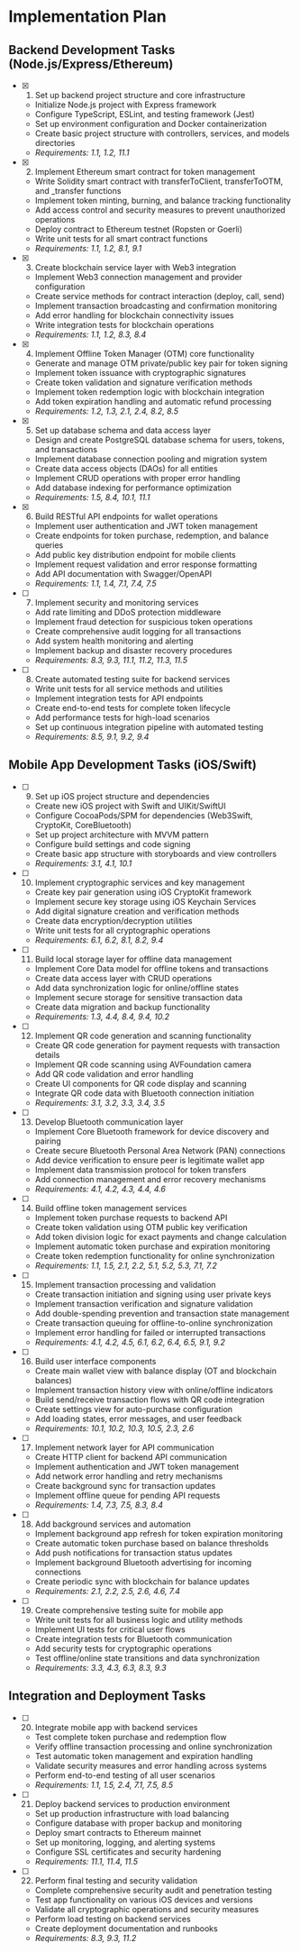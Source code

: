 # Implementation Plan

## Backend Development Tasks (Node.js/Express/Ethereum)

- [x] 1. Set up backend project structure and core infrastructure
  - Initialize Node.js project with Express framework
  - Configure TypeScript, ESLint, and testing framework (Jest)
  - Set up environment configuration and Docker containerization
  - Create basic project structure with controllers, services, and models directories
  - _Requirements: 1.1, 1.2, 11.1_

- [x] 2. Implement Ethereum smart contract for token management
  - Write Solidity smart contract with transferToClient, transferToOTM, and _transfer functions
  - Implement token minting, burning, and balance tracking functionality
  - Add access control and security measures to prevent unauthorized operations
  - Deploy contract to Ethereum testnet (Ropsten or Goerli)
  - Write unit tests for all smart contract functions
  - _Requirements: 1.1, 1.2, 8.1, 9.1_

- [x] 3. Create blockchain service layer with Web3 integration
  - Implement Web3 connection management and provider configuration
  - Create service methods for contract interaction (deploy, call, send)
  - Implement transaction broadcasting and confirmation monitoring
  - Add error handling for blockchain connectivity issues
  - Write integration tests for blockchain operations
  - _Requirements: 1.1, 1.2, 8.3, 8.4_

- [x] 4. Implement Offline Token Manager (OTM) core functionality
  - Generate and manage OTM private/public key pair for token signing
  - Implement token issuance with cryptographic signatures
  - Create token validation and signature verification methods
  - Implement token redemption logic with blockchain integration
  - Add token expiration handling and automatic refund processing
  - _Requirements: 1.2, 1.3, 2.1, 2.4, 8.2, 8.5_

- [x] 5. Set up database schema and data access layer
  - Design and create PostgreSQL database schema for users, tokens, and transactions
  - Implement database connection pooling and migration system
  - Create data access objects (DAOs) for all entities
  - Implement CRUD operations with proper error handling
  - Add database indexing for performance optimization
  - _Requirements: 1.5, 8.4, 10.1, 11.1_

- [x] 6. Build RESTful API endpoints for wallet operations
  - Implement user authentication and JWT token management
  - Create endpoints for token purchase, redemption, and balance queries
  - Add public key distribution endpoint for mobile clients
  - Implement request validation and error response formatting
  - Add API documentation with Swagger/OpenAPI
  - _Requirements: 1.1, 1.4, 7.1, 7.4, 7.5_

- [ ] 7. Implement security and monitoring services
  - Add rate limiting and DDoS protection middleware
  - Implement fraud detection for suspicious token operations
  - Create comprehensive audit logging for all transactions
  - Add system health monitoring and alerting
  - Implement backup and disaster recovery procedures
  - _Requirements: 8.3, 9.3, 11.1, 11.2, 11.3, 11.5_

- [ ] 8. Create automated testing suite for backend services
  - Write unit tests for all service methods and utilities
  - Implement integration tests for API endpoints
  - Create end-to-end tests for complete token lifecycle
  - Add performance tests for high-load scenarios
  - Set up continuous integration pipeline with automated testing
  - _Requirements: 8.5, 9.1, 9.2, 9.4_

## Mobile App Development Tasks (iOS/Swift)

- [ ] 9. Set up iOS project structure and dependencies
  - Create new iOS project with Swift and UIKit/SwiftUI
  - Configure CocoaPods/SPM for dependencies (Web3Swift, CryptoKit, CoreBluetooth)
  - Set up project architecture with MVVM pattern
  - Configure build settings and code signing
  - Create basic app structure with storyboards and view controllers
  - _Requirements: 3.1, 4.1, 10.1_

- [ ] 10. Implement cryptographic services and key management
  - Create key pair generation using iOS CryptoKit framework
  - Implement secure key storage using iOS Keychain Services
  - Add digital signature creation and verification methods
  - Create data encryption/decryption utilities
  - Write unit tests for all cryptographic operations
  - _Requirements: 6.1, 6.2, 8.1, 8.2, 9.4_

- [ ] 11. Build local storage layer for offline data management
  - Implement Core Data model for offline tokens and transactions
  - Create data access layer with CRUD operations
  - Add data synchronization logic for online/offline states
  - Implement secure storage for sensitive transaction data
  - Create data migration and backup functionality
  - _Requirements: 1.3, 4.4, 8.4, 9.4, 10.2_

- [ ] 12. Implement QR code generation and scanning functionality
  - Create QR code generation for payment requests with transaction details
  - Implement QR code scanning using AVFoundation camera
  - Add QR code validation and error handling
  - Create UI components for QR code display and scanning
  - Integrate QR code data with Bluetooth connection initiation
  - _Requirements: 3.1, 3.2, 3.3, 3.4, 3.5_

- [ ] 13. Develop Bluetooth communication layer
  - Implement Core Bluetooth framework for device discovery and pairing
  - Create secure Bluetooth Personal Area Network (PAN) connections
  - Add device verification to ensure peer is legitimate wallet app
  - Implement data transmission protocol for token transfers
  - Add connection management and error recovery mechanisms
  - _Requirements: 4.1, 4.2, 4.3, 4.4, 4.6_

- [ ] 14. Build offline token management services
  - Implement token purchase requests to backend API
  - Create token validation using OTM public key verification
  - Add token division logic for exact payments and change calculation
  - Implement automatic token purchase and expiration monitoring
  - Create token redemption functionality for online synchronization
  - _Requirements: 1.1, 1.5, 2.1, 2.2, 5.1, 5.2, 5.3, 7.1, 7.2_

- [ ] 15. Implement transaction processing and validation
  - Create transaction initiation and signing using user private keys
  - Implement transaction verification and signature validation
  - Add double-spending prevention and transaction state management
  - Create transaction queuing for offline-to-online synchronization
  - Implement error handling for failed or interrupted transactions
  - _Requirements: 4.1, 4.2, 4.5, 6.1, 6.2, 6.4, 6.5, 9.1, 9.2_

- [ ] 16. Build user interface components
  - Create main wallet view with balance display (OT and blockchain balances)
  - Implement transaction history view with online/offline indicators
  - Build send/receive transaction flows with QR code integration
  - Create settings view for auto-purchase configuration
  - Add loading states, error messages, and user feedback
  - _Requirements: 10.1, 10.2, 10.3, 10.5, 2.3, 2.6_

- [ ] 17. Implement network layer for API communication
  - Create HTTP client for backend API communication
  - Implement authentication and JWT token management
  - Add network error handling and retry mechanisms
  - Create background sync for transaction updates
  - Implement offline queue for pending API requests
  - _Requirements: 1.4, 7.3, 7.5, 8.3, 8.4_

- [ ] 18. Add background services and automation
  - Implement background app refresh for token expiration monitoring
  - Create automatic token purchase based on balance thresholds
  - Add push notifications for transaction status updates
  - Implement background Bluetooth advertising for incoming connections
  - Create periodic sync with blockchain for balance updates
  - _Requirements: 2.1, 2.2, 2.5, 2.6, 4.6, 7.4_

- [ ] 19. Create comprehensive testing suite for mobile app
  - Write unit tests for all business logic and utility methods
  - Implement UI tests for critical user flows
  - Create integration tests for Bluetooth communication
  - Add security tests for cryptographic operations
  - Test offline/online state transitions and data synchronization
  - _Requirements: 3.3, 4.3, 6.3, 8.3, 9.3_

## Integration and Deployment Tasks

- [ ] 20. Integrate mobile app with backend services
  - Test complete token purchase and redemption flow
  - Verify offline transaction processing and online synchronization
  - Test automatic token management and expiration handling
  - Validate security measures and error handling across systems
  - Perform end-to-end testing of all user scenarios
  - _Requirements: 1.1, 1.5, 2.4, 7.1, 7.5, 8.5_

- [ ] 21. Deploy backend services to production environment
  - Set up production infrastructure with load balancing
  - Configure database with proper backup and monitoring
  - Deploy smart contracts to Ethereum mainnet
  - Set up monitoring, logging, and alerting systems
  - Configure SSL certificates and security hardening
  - _Requirements: 11.1, 11.4, 11.5_

- [ ] 22. Perform final testing and security validation
  - Complete comprehensive security audit and penetration testing
  - Test app functionality on various iOS devices and versions
  - Validate all cryptographic operations and security measures
  - Perform load testing on backend services
  - Create deployment documentation and runbooks
  - _Requirements: 8.3, 9.3, 11.2_